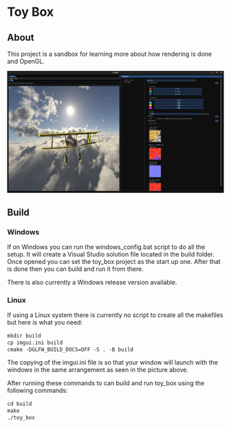 # Toy Box

## About

This project is a sandbox for learning more about how rendering is done and OpenGL. 

![Airplane](/screenshots/airplane.png)

## Build

### Windows

If on Windows you can run the windows_config.bat script to do all the setup. It will create a Visual Studio solution file located in the build folder. Once opened you can set the toy_box project as the start up one. After that is done then you can build and run it from there.

There is also currently a Windows release version available.

### Linux

If using a Linux system there is currently no script to create all the makefiles but here is what you need:

```
mkdir build
cp imgui.ini build
cmake -DGLFW_BUILD_DOCS=OFF -S . -B build
```
The copying of the imgui.ini file is so that your window will launch with the windows in the same arrangement as seen in the picture above.

After running these commands to can build and run toy_box using the following commands:

```
cd build
make
./toy_box
```
